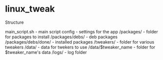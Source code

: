 linux_tweak
===========

Structure

main_script.sh - main script
config - settings for the app
/packages/ - folder for packages to install
/packages/debs/ - deb packages
/packages/debs/done/ - installed packages
/tweakers/ - folder for various tweakers
/data/ - data for twekers to use
/data/$tweaker_name - folder for $tweaker_name's data
/logs/ - log folder
